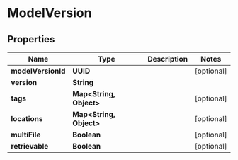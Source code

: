 

# ModelVersion


## Properties

| Name | Type | Description | Notes |
|------------ | ------------- | ------------- | -------------|
|**modelVersionId** | **UUID** |  |  [optional] |
|**version** | **String** |  |  |
|**tags** | **Map&lt;String, Object&gt;** |  |  [optional] |
|**locations** | **Map&lt;String, Object&gt;** |  |  [optional] |
|**multiFile** | **Boolean** |  |  [optional] |
|**retrievable** | **Boolean** |  |  [optional] |



